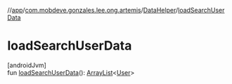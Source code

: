 //[app](../../../index.md)/[com.mobdeve.gonzales.lee.ong.artemis](../index.md)/[DataHelper](index.md)/[loadSearchUserData](load-search-user-data.md)

# loadSearchUserData

[androidJvm]\
fun [loadSearchUserData](load-search-user-data.md)(): [ArrayList](https://kotlinlang.org/api/latest/jvm/stdlib/kotlin.collections/-array-list/index.html)<[User](../-user/index.md)>

